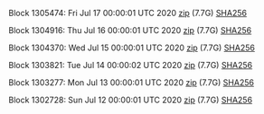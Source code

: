 Block 1305474: Fri Jul 17 00:00:01 UTC 2020 [zip](https://dash-bootstrap.ams3.digitaloceanspaces.com/mainnet/2020-07-17/bootstrap.dat.zip) (7.7G) [SHA256](https://dash-bootstrap.ams3.digitaloceanspaces.com/mainnet/2020-07-17/sha256.txt)

Block 1304916: Thu Jul 16 00:00:01 UTC 2020 [zip](https://dash-bootstrap.ams3.digitaloceanspaces.com/mainnet/2020-07-16/bootstrap.dat.zip) (7.7G) [SHA256](https://dash-bootstrap.ams3.digitaloceanspaces.com/mainnet/2020-07-16/sha256.txt)

Block 1304370: Wed Jul 15 00:00:01 UTC 2020 [zip](https://dash-bootstrap.ams3.digitaloceanspaces.com/mainnet/2020-07-15/bootstrap.dat.zip) (7.7G) [SHA256](https://dash-bootstrap.ams3.digitaloceanspaces.com/mainnet/2020-07-15/sha256.txt)

Block 1303821: Tue Jul 14 00:00:02 UTC 2020 [zip](https://dash-bootstrap.ams3.digitaloceanspaces.com/mainnet/2020-07-14/bootstrap.dat.zip) (7.7G) [SHA256](https://dash-bootstrap.ams3.digitaloceanspaces.com/mainnet/2020-07-14/sha256.txt)

Block 1303277: Mon Jul 13 00:00:01 UTC 2020 [zip](https://dash-bootstrap.ams3.digitaloceanspaces.com/mainnet/2020-07-13/bootstrap.dat.zip) (7.7G) [SHA256](https://dash-bootstrap.ams3.digitaloceanspaces.com/mainnet/2020-07-13/sha256.txt)

Block 1302728: Sun Jul 12 00:00:01 UTC 2020 [zip](https://dash-bootstrap.ams3.digitaloceanspaces.com/mainnet/2020-07-12/bootstrap.dat.zip) (7.7G) [SHA256](https://dash-bootstrap.ams3.digitaloceanspaces.com/mainnet/2020-07-12/sha256.txt)
